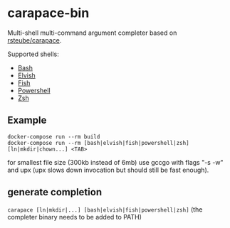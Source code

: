 # carapace-bin

Multi-shell multi-command argument completer based on [rsteube/carapace](https://github.com/rsteube/carapace).

Supported shells:
- [Bash](https://www.gnu.org/software/bash/)
- [Elvish](https://elv.sh/)
- [Fish](https://fishshell.com/)
- [Powershell](https://microsoft.com/powershell)
- [Zsh](https://www.zsh.org/)


## Example

```
docker-compose run --rm build
docker-compose run --rm [bash|elvish|fish|powershell|zsh]
[ln|mkdir|chown...] <TAB>
```

for smallest file size (300kb instead of 6mb) use gccgo with flags "-s -w" and upx (upx slows down invocation but should still be fast enough).

## generate completion

``
carapace [ln|mkdir|...] [bash|elvish|fish|powershell|zsh]
``
(the completer binary needs to be added to PATH)
